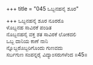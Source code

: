 +++
title = "045 ಒಬ್ಬನಹನೈ ಶೂರ"

+++
ಒಬ್ಬನಹನೈ ಶೂರ ನೂರರೊ   
ಳೊಬ್ಬನಹ ಸಾವಿರಕೆ ಪಂಡಿತ   
ನೊಬ್ಬನಹನೈ ವಕ್ತ ಶತ ಸಾವಿರಕೆ ಲೋಕದಲಿ   
ಒಬ್ಬ ದಾನಿಯ ಕಾಣೆ ನಾನಿ   
ನ್ನೊಬ್ಬರೊಬ್ಬರಿಗೊಂದು ಗುಣವದು   
ಸರ್ಬಗುಣ ಸಂಪನ್ನರೈ ವಿದ್ಯಾಂಸರುಗಳೆಂದ   ॥45॥